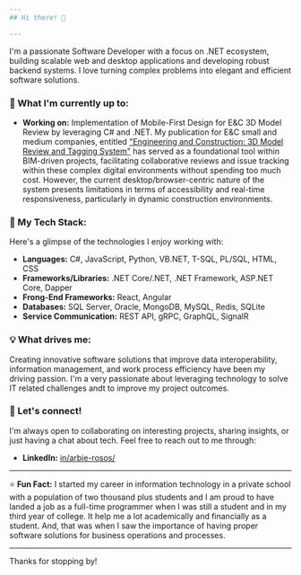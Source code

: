```yaml
---
## Hi there! 👋

---
```


I'm a passionate Software Developer with a focus on .NET ecosystem, building scalable web and desktop applications and developing robust backend systems. I love turning complex problems into elegant and efficient software solutions.

### 🚀 What I'm currently up to:
<!--
* **Learning/Exploring:** [Currently learning a new tech, framework, or concept, e.g., Rust, advanced machine learning techniques, Kubernetes]
* **Working on:** [Brief description of a current personal project or an interesting aspect of your professional work]
* **Contributing to:** [If applicable, mention any open-source projects you contribute to or plan to contribute to]
-->
* **Working on:** Implementation of Mobile-First Design for E&C 3D Model Review by leveraging C# and .NET. My publication for E&C small and medium companies, entitled ["Engineering and Construction: 3D Model Review and Tagging System"](https://doi.org/10.25147/ijcsr.2017.001.1.218) has served as a foundational tool within BIM-driven projects, facilitating collaborative reviews and issue tracking within these complex digital environments without spending too much cost. However, the current desktop/browser-centric nature of the system presents limitations in terms of accessibility and real-time responsiveness, particularly in dynamic construction environments. 


### 🌱 My Tech Stack:

Here's a glimpse of the technologies I enjoy working with:

* **Languages:** C#, JavaScript, Python, VB.NET, T-SQL, PL/SQL, HTML, CSS 
* **Frameworks/Libraries:** .NET Core/.NET, .NET Framework, ASP.NET Core, Dapper 
* **Frong-End Frameworks:** React, Angular
* **Databases:** SQL Server, Oracle, MongoDB, MySQL, Redis, SQLite
* **Service Communication:** REST API, gRPC, GraphQL, SignalR

### 💡 What drives me:

Creating innovative software solutions that improve data interoperability, information management, and work process efficiency have been my driving passion. I'm a very passionate about leveraging technology to solve IT related challenges andt to improve my project outcomes.

### 🤝 Let's connect!

I'm always open to collaborating on interesting projects, sharing insights, or just having a chat about tech. Feel free to reach out to me through:

* **LinkedIn:** [in/arbie-rosos/](https://www.linkedin.com/in/arbie-rosos/)

---

⭐ **Fun Fact:** I started my career in information technology in a private school with a population of two thousand plus students and I am proud to have landed a job as a full-time programmer when I was still a student and in my third year of college. It help me a lot academically and financially as a student. And, that was when I saw the importance of having proper software solutions for business operations and processes.

---

Thanks for stopping by!

